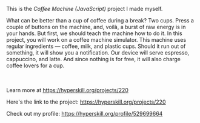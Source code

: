 This is the *Coffee Machine (JavaScript)* project I made myself.


<p>What can be better than a cup of coffee during a break? Two cups. Press a couple of buttons on the machine, and, voilà, a burst of raw energy is in your hands. But first, we should teach the machine how to do it. In this project, you will work on a coffee machine simulator. This machine uses regular ingredients — coffee, milk, and plastic cups. Should it run out of something, it will show you a notification. Our device will serve espresso, cappuccino, and latte. And since nothing is for free, it will also charge coffee lovers for a cup.</p><br/><br/>Learn more at <a href="https://hyperskill.org/projects/220?utm_source=ide&utm_medium=ide&utm_campaign=ide&utm_content=project-card">https://hyperskill.org/projects/220</a>

Here's the link to the project: https://hyperskill.org/projects/220

Check out my profile: https://hyperskill.org/profile/529699664